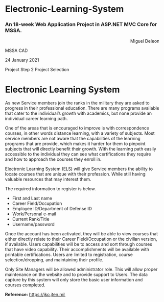# Electronic-Learning-System
### An 18-week Web Application Project in ASP.NET MVC Core for MSSA.



<p align="end"> Miguel Deleon
  
MSSA CAD
  
24 January 2021 </p>

Project Step 2
Project Selection

# Electronic Learning System

As new Service members join the ranks in the military they are asked to progress in their professional education. 
There are many programs available that cater to the individual’s growth with academics, but none provide an individual career learning path. 

One of the areas that is encouraged to improve is with correspondence courses, in other words distance learning, with a variety of subjects. 
Most service members are not aware that the capabilities of the learning programs that are provide, which makes it harder for them to pinpoint subjects that will directly benefit their growth. 
With the learning path easily accessible to the individual they can see what certifications they require and how to approach the courses they enroll in.

Electronic Learning System (ELS) will give Service members the ability to locate courses that are unique with their profession. 
While still having valuable resources that may interest them.

The required information to register is below. 
+	First and Last name
+	Career Field/Occupation
+	Employee ID/Department of Defense ID
+	Work/Personal e-mail
+	Current Rank/Title
+	Username/password

Once the account has been activated, they will be able to view courses that either directly relate to their Career Field/Occupation or the civilian version, if available. 
Users capabilities will be to access and sort through courses that have video capability. 
Their accomplishments will be available with printable certifications. Users are limited to registration, course selection/dropping, and maintaining their profile.

Only Site Managers will be allowed administrator role. 
This will allow proper maintenance on the website and to provide support to Users.
The data capture by this system will only store the basic user information and courses completed.

**Reference:** https://jko.jten.mil
